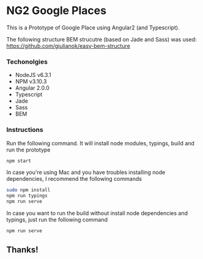 # NG2 Google Places

This is a Prototype of Google Place using Angular2 (and Typescript).

The following structure BEM strucutre (based on Jade and Sass) was used:
https://github.com/giulianok/easy-bem-structure

### Techonolgies
* NodeJS v6.3.1
* NPM v3.10.3
* Angular 2.0.0
* Typescript
* Jade
* Sass
* BEM

### Instructions

Run the following command. It will install node modules, typings, build and run the prototype
```sh
npm start
```

In case you're using Mac and you have troubles installing node dependencies, I recommend the following commands
```sh
sudo npm install
npm run typings
npm run serve
```

In case you want to run the build without install node dependencies and typings, just run the following command
```sh
npm run serve
```

## Thanks!